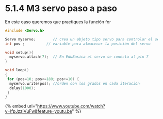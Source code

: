 # 5.1.4 M3 servo paso a paso

En este caso queremos que practiques la función for

```cpp
#include <Servo.h> 

Servo myservo;        // crea un objeto tipo servo para controlar el servo 
int pos ;          // variable para almacenar la posición del servo

void setup(){ 
  myservo.attach(7);  // En EduBasica el servo se conecta al pin 7 
}

void loop() 
{ 
 for (pos=10; pos<=180; pos+=10) { 
  myservo.write(pos); //orden con los grados en cada iteración
  delay(1000);
 }
}
```

{% embed url="https://www.youtube.com/watch?v=IfpJzziVuFw&feature=youtu.be" %}

